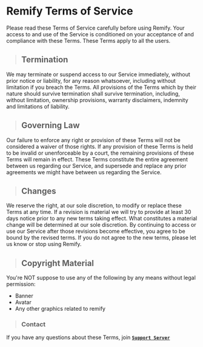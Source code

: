 # **Remify Terms of Service**
Please read these Terms of Service carefully before using Remify. Your access to and use of the Service is conditioned on your acceptance of and compliance with these Terms. These Terms apply to all the users.

> ## Termination
We may terminate or suspend access to our Service immediately, without prior notice or liability, for any reason whatsoever, including without limitation if you breach the Terms. All provisions of the Terms which by their nature should survive termination shall survive termination, including, without limitation, ownership provisions, warranty disclaimers, indemnity and limitations of liability.

> ## Governing Law
Our failure to enforce any right or provision of these Terms will not be considered a waiver of those rights. If any provision of these Terms is held to be invalid or unenforceable by a court, the remaining provisions of these Terms will remain in effect. These Terms constitute the entire agreement between us regarding our Service, and supersede and replace any prior agreements we might have between us regarding the Service.

>## Changes
We reserve the right, at our sole discretion, to modify or replace these Terms at any time. If a revision is material we will try to provide at least 30 days notice prior to any new terms taking effect. What constitutes a material change will be determined at our sole discretion. By continuing to access or use our Service after those revisions become effective, you agree to be bound by the revised terms. If you do not agree to the new terms, please let us know or stop using Remify.

>## Copyright Material
You're NOT suppose to use any of the following by any means without legal permission:
* Banner
* Avatar
* Any other graphics related to remify

>### Contact
If you have any questions about these Terms, join [**`Support Server`**](https://support.remify.tech/)
